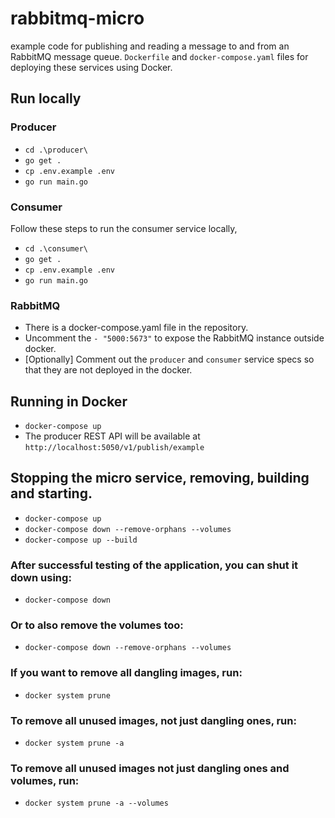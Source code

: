 # rabbitmq-micro
example code for publishing and reading a message to and from an RabbitMQ message queue. 
`Dockerfile` and `docker-compose.yaml` files for deploying these services using Docker.

## Run locally
### Producer
- `cd .\producer\`
- `go get .`
- `cp .env.example .env`
- `go run main.go`
### Consumer
Follow these steps to run the consumer service locally,
- `cd .\consumer\`
- `go get .`
- `cp .env.example .env`
- `go run main.go`
### RabbitMQ
- There is a docker-compose.yaml file in the repository.
- Uncomment the `- "5000:5673"` to expose the RabbitMQ instance outside docker.
- [Optionally] Comment out the `producer` and `consumer` service specs so that they are not deployed in the docker.

## Running in Docker
- `docker-compose up`
- The producer REST API will be available at `http://localhost:5050/v1/publish/example`

## Stopping the micro service, removing, building and starting.
- `docker-compose up`
- `docker-compose down --remove-orphans --volumes`
- `docker-compose up --build`

### After successful testing of the application, you can shut it down using:
- `docker-compose down`
### Or to also remove the volumes too:
- `docker-compose down --remove-orphans --volumes`
### If you want to remove all dangling images, run:
- `docker system prune`
### To remove all unused images, not just dangling ones, run:
- `docker system prune -a`
### To remove all unused images not just dangling ones and volumes, run:
- `docker system prune -a --volumes`